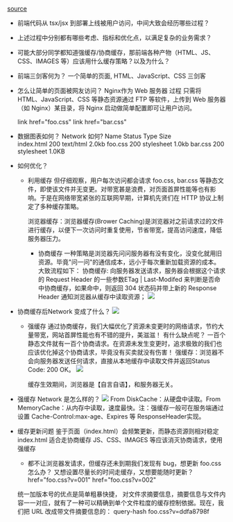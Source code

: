 [source](https://mp.weixin.qq.com/s/3J5daDIfeH6Ezy0kTJwXxQ)

- 前端代码从 tsx/jsx 到部署上线被用户访问，中间大致会经历哪些过程？
- 上述过程中分别都有哪些考虑、指标和优化点，以满足复杂的业务需求？
- 可能大部分同学都知道强缓存/协商缓存，那前端各种产物（HTML、JS、CSS、IMAGES 等）应该用什么缓存策略？以及为什么？


- 前端三剑客何为？
  一个简单的页面, HTML、JavaScript、CSS 三剑客
- 怎么让简单的页面被网友访问？
  Nginx作为 Web 服务器
  过程
   只需将 HTML、JavaScript、CSS 等静态资源通过 FTP 等软件，上传到 Web 服务器（如 Nginx）某目录，将 Nginx 启动做简单配置即可让用户访问。

  link href="foo.css"
  link href="bar.css"
- 数据图表如何？ Network 如何?
  Name        Status  Type        Size      
  index.html   200    text/html   2.0kb
  foo.css      200    stylesheet  1.0kb
  bar.css      200    stylesheet  1.0KB
- 如何优化？
  - 利用缓存
    但仔细观察，用户每次访问都会请求 foo.css, bar.css 等静态文件，即使该文件并无变更。对带宽甚是浪费，对页面首屏性能等也有影响。于是在网络带宽紧张的互联网早期，计算机先贤们在 HTTP 协议上制定了多种缓存策略。

    浏览器缓存：浏览器缓存(Brower Caching)是浏览器对之前请求过的文件进行缓存，以便下一次访问时重复使用，节省带宽，提高访问速度，降低服务器压力。

    - 协商缓存
      一种策略是浏览器先问问服务器有没有变化，没变化就用旧资源。毕竟"问一问"的通信成本，远小于每次重新加载资源的成本。大致流程如下：
      协商缓存: 向服务器发送请求，服务器会根据这个请求的 Request Header 的一些参数ETag | Last-Modifed 来判断是否命中协商缓存，如果命中，则返回 304 状态码并带上新的 Response Header 通知浏览器从缓存中读取资源；
      ![](https://mmbiz.qpic.cn/mmbiz/mshqAkialV7HJWJU84PVdplKeh3EdLs9gT47fH9ztedNQaak1389ibmn6xiaSyts4XQUJhMYibRJMsoJf28SRw1E7g/640?wx_fmt=jpeg&tp=webp&wxfrom=5&wx_lazy=1&wx_co=1)
    
- 协商缓存后Network 变成了什么？
  ![](https://mmbiz.qpic.cn/mmbiz/mshqAkialV7HJWJU84PVdplKeh3EdLs9gN1NMtI0jWTH9X0LWJ077UKicDmlfSTf5uynMME0HTTibh10OMYUhvxHg/640?wx_fmt=jpeg&tp=webp&wxfrom=5&wx_lazy=1&wx_co=1)

    - 强缓存
      通过协商缓存，我们大幅优化了资源未变更时的网络请求，节约大量带宽，网站首屏性能也有不错的提升，美滋滋！
      有什么缺点呢？
        一百个静态文件就有一百个协商请求。在资源未发生变更时，追求极致的我们也应该优化掉这个协商请求，毕竟没有买卖就没有伤害！
        强缓存：浏览器不会向服务器发送任何请求，直接从本地缓存中读取文件并返回Status Code: 200 OK。
        ![](https://mmbiz.qpic.cn/mmbiz/mshqAkialV7HJWJU84PVdplKeh3EdLs9gyiasFsAJLKOGyicfPInq7G14VunwhLfZGFFnNcxMPeOUQdoD4O0o0O1A/640?wx_fmt=jpeg&tp=webp&wxfrom=5&wx_lazy=1&wx_co=1)

      缓存生效期间，浏览器是【自言自语】，和服务器无关。
    
- 强缓存  Network 是怎么样的？
  ![](https://mmbiz.qpic.cn/mmbiz/mshqAkialV7HJWJU84PVdplKeh3EdLs9gt7LLyDN8H2tw9wh2bib1TnXJR44e2q3J5Coc5nhicaN1kZWzdtLhAN3g/640?wx_fmt=jpeg&tp=webp&wxfrom=5&wx_lazy=1&wx_co=1)
  From DiskCache：从硬盘中读取。From MemoryCache：从内存中读取，速度最快。注：强缓存一般可在服务端通过设置 Cache-Control:max-age、Expires 等 ResponseHeader实现。

- 缓存更新问题
  鉴于页面（index.html）会频繁更新，而静态资源则相对稳定
    index.html 适合走协商缓存
    JS、CSS、IMAGES 等应该消灭协商请求，使用强缓存
    - 都不让浏览器发请求，但缓存还未到期我们发现有 bug，想更新 foo.css 怎么办？
      又想设置尽量长的时间走缓存，又想要能随时更新？
      href="foo.css?v=001"
      href="foo.css?v=002"

    统一加版本号的优点是简单粗暴快捷，
    对文件求摘要信息，摘要信息与文件内容一一对应，就有了一种可以精确到单个文件粒度的缓存控制依据。现在，我们把 URL 改成带文件摘要信息的：
    query-hash   foo.css?v=ddfa8798f
